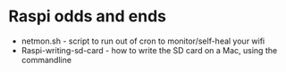 # Raspi odds and ends

* netmon.sh - script to run out of cron to monitor/self-heal your wifi
* Raspi-writing-sd-card - how to write the SD card on a Mac, using the commandline

